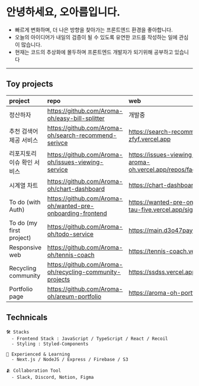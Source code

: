 # 안녕하세요, 오아름입니다. 
* 빠르게 변화하며, 더 나은 방향을 찾아가는 프론트엔드 환경을 좋아합니다. 
* 오늘의 아이디어가 내일의 검증이 될 수 있도록 유연한 코드를 작성하는 일에 관심이 많습니다.
* 현재는 코드의 추상화에 몰두하며 프론트엔드 개발자가 되기위해 공부하고 있습니다
---

## Toy projects
|project|repo|web|
|:---|:---|:---|
|정산하자|https://github.com/Aroma-oh/easy-bill-splitter|개발중|
|추천 검색어 제공 서비스|https://github.com/Aroma-oh/search-recommend-serivce|https://search-recommend-serivce-zfyf.vercel.app|
|리포지토리 이슈 확인 서비스|https://github.com/Aroma-oh/issues-viewing-service|https://issues-viewing-service-1nk3mwg9k-aroma-oh.vercel.app/repos/facebook/react/issues|
|시계열 차트|https://github.com/Aroma-oh/chart-dashboard|https://chart-dashboard-mauve.vercel.app|
|To do (with Auth)|https://github.com/Aroma-oh/wanted-pre-onboarding-frontend|https://wanted-pre-onboarding-frontend-tau-five.vercel.app/signin|
|To do (my first project)|https://github.com/Aroma-oh/todo-service|https://main.d3o47payb9audh.amplifyapp.com|
|Responsive web|https://github.com/Aroma-oh/tennis-coach|https://tennis-coach.vercel.app|
|Recycling community|https://github.com/Aroma-oh/recycling-community-projects|https://ssdss.vercel.app|
|Portfolio page|https://github.com/Aroma-oh/areum-portfolio|https://aroma-oh-portfolio.com|

## Technicals
```
🛠 Stacks
  - Frontend Stack : JavaScript / TypeScript / React / Recoil
  - Styling : Styled-Components

📖 Experienced & Learning
  - Next.js / NodeJS / Express / Firebase / S3

🫂 Collaboration Tool
  - Slack, Discord, Notion, Figma
```
